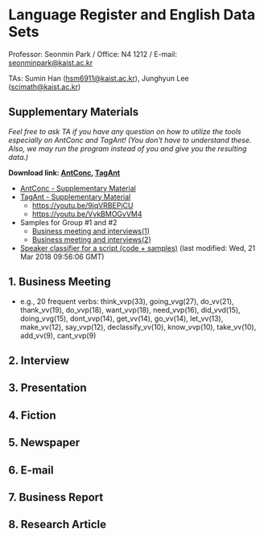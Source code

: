 # Language Register and English Data Sets

Professor: Seonmin Park / Office: N4 1212 / E-mail: seonminpark@kaist.ac.kr

TAs: Sumin Han (hsm6911@kaist.ac.kr), Junghyun Lee (scimath@kaist.ac.kr)

## Supplementary Materials

*Feel free to ask TA if you have any question on how to utilize the tools especially on AntConc and TagAnt! (You don't have to understand these. Also, we may run the program instead of you and give you the resulting data.)*

**Download link: [AntConc](http://www.laurenceanthony.net/software/antconc/), [TagAnt](http://www.laurenceanthony.net/software/tagant/)**

- [AntConc - Supplementary Material](https://github.com/SuminHan/hss302-2018/blob/master/supplementary_material/AntConc_Supplementary.pdf)
- [TagAnt - Supplementary Material](https://github.com/SuminHan/hss302-2018/blob/master/supplementary_material/TagAnt_Supplementary.pdf)
  - https://youtu.be/9jqVRBEPjCU
  - https://youtu.be/VvkBMOGvVM4 
- Samples for Group #1 and #2
  - [Business meeting and interviews(1)](https://github.com/SuminHan/hss302-2018/raw/master/supplementary_material/Business%20meeting%20%2B%20interview%20samples%201.docx)
  - [Business meeting and interviews(2)](https://github.com/SuminHan/hss302-2018/raw/master/supplementary_material/Business%20meeting%20%2B%20interview%20samples%202.docx)
- [Speaker classifier for a script (code + samples)](https://github.com/SuminHan/hss302-2018/tree/master/speaker_classifier) (last modified: Wed, 21 Mar 2018 09:56:06 GMT)

## 1. Business Meeting
- e.g., 20 frequent verbs:
think_vvp(33), going_vvg(27), do_vv(21), thank_vv(19), do_vvp(18), want_vvp(18), need_vvp(16), did_vvd(15), doing_vvg(15), dont_vvp(14), get_vv(14), go_vv(14), let_vv(13), make_vv(12), say_vvp(12), declassify_vv(10), know_vvp(10), take_vv(10), add_vv(9), cant_vvp(9)

## 2. Interview

## 3. Presentation

## 4. Fiction

## 5. Newspaper

## 6. E-mail

## 7. Business Report

## 8. Research Article

